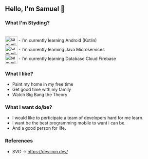 ## Hello, I'm Samuel 👋

### What I'm Styding?
<div style="display: inline_block"><br>
  <img align="center" alt="samuelPed-As" height="30" width="40" src="https://cdn.jsdelivr.net/gh/devicons/devicon/icons/androidstudio/androidstudio-original.svg" />
  - I’m currently learning Android (Kotlin)<br>
  <img align="center" alt="samuelPed-Jv" height="30" width="40" src="https://cdn.jsdelivr.net/gh/devicons/devicon/icons/java/java-original.svg" />
  - I’m currently learning Java Microservices<br>
  <img align="center" alt="samuelPed-Fb" height="30" width="40" src="https://cdn.jsdelivr.net/gh/devicons/devicon/icons/firebase/firebase-plain-wordmark.svg" />
  - I’m currently learning Database Cloud Firebase<br>  
  
  ### What I like? 
  - Paint my home in my free time
  - Get good time with my family 
  - Watch Big Bang the Theory
  
  ### What I want do/be? 
  - I would like to perticipate a team of developers hard for me learn.
  - I want be the best programming mobile to want i can be.
  - And a good person for life. 
  
  ### References
  - SVG -> https://devicon.dev/

  

<!--
**samuelPed/samuelPed** is a ✨ _special_ ✨ repository because its `README.md` (this file) appears on your GitHub profile.

Here are some ideas to get you started:

- 🔭 I’m currently working on ...
- 🌱 I’m currently learning ...
- 👯 I’m looking to collaborate on ...
- 🤔 I’m looking for help with ...
- 💬 Ask me about ...
- 📫 How to reach me: ...
- 😄 Pronouns: ...
- ⚡ Fun fact: ...
-->
